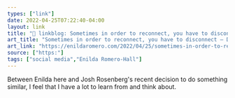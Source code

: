 ```yaml
---
types: ["link"]
date: 2022-04-25T07:22:40-04:00
layout: link
title: "🔗 linkblog: Sometimes in order to reconnect, you have to disconnect – Design Goodiness'"
art_title: "Sometimes in order to reconnect, you have to disconnect – Design Goodiness"
art_link: "https://enildaromero.com/2022/04/25/sometimes-in-order-to-reconnect-you-have-to-disconnect/"
source: ["https:"]
tags: ["social media","Enilda Romero-Hall"]
---
```

Between Enilda here and Josh Rosenberg's recent decision to do something similar, I feel that I have a lot to learn from and think about.
